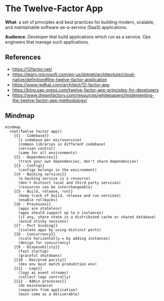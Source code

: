 # The Twelve-Factor App

**What**: a set of principles and best practices for building modern, scalable, and maintainable software-as-a-service (SaaS) applications.

**Audience**: Developer that build applications which run as a service. Ops engineers that manage such applications.

## References
* https://12factor.net/
* https://learn.microsoft.com/en-us/dotnet/architecture/cloud-native/definition#the-twelve-factor-application
* https://www.redhat.com/architect/12-factor-app
* https://blog.sap-press.com/twelve-factor-app-principles-for-developers
* https://www.dreamfactory.com/resources/whitepapers/implementing-the-twelve-factor-app-methodology/

## Mindmap


```mermaid
mindmap
  root(Twelve factor app))
    {{1 - Codebase}}
      (1 codebase per microservice)
      (common libraries in different codebase)
      (version control)
      (same for all environments)
    {{2 - Dependencies}}
      (track your own dependencies, don't share dependencies)
    {{3 - Config}}
      (configs belongs in the environment)
    {{4 - Backing services}}
      (a backing service is a resource)
      (don't distinct local and third party services)
      (resources can be interchangeable)
    {{5 - Build, release, run}}
      (keep track of build, release and run versions)
      (enable rollbacks)
    {{6 - Processes}}
      (apps are stateless)
      (apps should support up to n instances)
      (if any, share state in a distributed cache or shared database)
      (avoid sticky sessions)
    {{7 - Port binding}}
      (isolate apps by using distinct ports)
    {{8 - Concurrency}}
      (scale horizontally = by adding instances)
      (design for concurrency)
    {{9 - Disposability}}
      (fast startup)
      (graceful shutdowns)
    {{10 - Dev/prod parity}}
      (dev env must match produdction env)
    {{11 - Logs}}
      (logs as event streams)
      (collect logs centrally)
    {{12 - Admin processes}}
      (do maintenance)
      (separate from application)
      (must come as a deliverable)


```